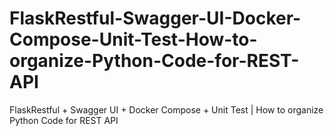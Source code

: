 # FlaskRestful-Swagger-UI-Docker-Compose-Unit-Test-How-to-organize-Python-Code-for-REST-API
FlaskRestful + Swagger UI + Docker Compose + Unit Test | How to organize Python Code for REST API
